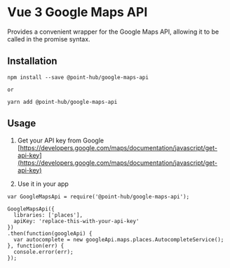 # Vue 3 Google Maps API

Provides a convenient wrapper for the Google Maps API, allowing it to be called in the promise syntax.

## Installation

```
npm install --save @point-hub/google-maps-api

or

yarn add @point-hub/google-maps-api
```

## Usage
1. Get your API key from Google
[https://developers.google.com/maps/documentation/javascript/get-api-key](https://developers.google.com/maps/documentation/javascript/get-api-key)

2. Use it in your app
```
var GoogleMapsApi = require('@point-hub/google-maps-api');

GoogleMapsApi({
  libraries: ['places'],
  apiKey: 'replace-this-with-your-api-key'
})
.then(function(googleApi) {
  var autocomplete = new googleApi.maps.places.AutocompleteService();
}, function(err) {
  console.error(err);
});
```